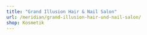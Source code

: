 ```yaml
---
title: "Grand Illusion Hair & Nail Salon"
url: /meridian/grand-illusion-hair-und-nail-salon/
shop: Kosmetik
---
```


